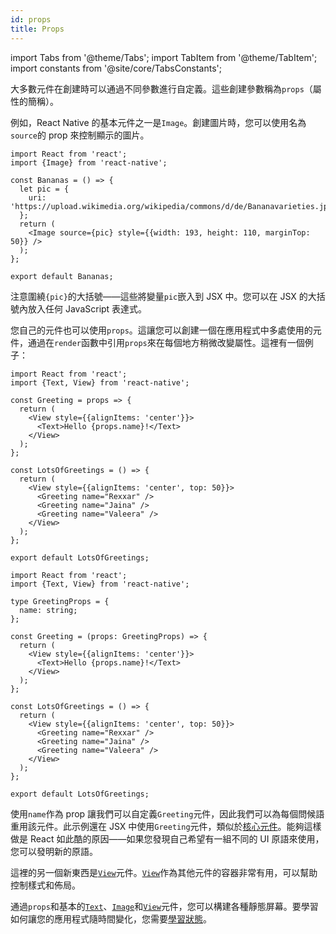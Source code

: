```yaml
---
id: props
title: Props
---
```


import Tabs from '@theme/Tabs'; import TabItem from '@theme/TabItem'; import constants from '@site/core/TabsConstants';

大多數元件在創建時可以通過不同參數進行自定義。這些創建參數稱為`props`（屬性的簡稱）。

例如，React Native 的基本元件之一是`Image`。創建圖片時，您可以使用名為`source`的 prop 來控制顯示的圖片。

```SnackPlayer name=Props
import React from 'react';
import {Image} from 'react-native';

const Bananas = () => {
  let pic = {
    uri: 'https://upload.wikimedia.org/wikipedia/commons/d/de/Bananavarieties.jpg',
  };
  return (
    <Image source={pic} style={{width: 193, height: 110, marginTop: 50}} />
  );
};

export default Bananas;
```

注意圍繞`{pic}`的大括號——這些將變量`pic`嵌入到 JSX 中。您可以在 JSX 的大括號內放入任何 JavaScript 表達式。

您自己的元件也可以使用`props`。這讓您可以創建一個在應用程式中多處使用的元件，通過在`render`函數中引用`props`來在每個地方稍微改變屬性。這裡有一個例子：

<Tabs groupId="language" queryString defaultValue={constants.defaultSnackLanguage} values={constants.snackLanguages}>
<TabItem value="javascript">

```SnackPlayer name=Props&ext=js
import React from 'react';
import {Text, View} from 'react-native';

const Greeting = props => {
  return (
    <View style={{alignItems: 'center'}}>
      <Text>Hello {props.name}!</Text>
    </View>
  );
};

const LotsOfGreetings = () => {
  return (
    <View style={{alignItems: 'center', top: 50}}>
      <Greeting name="Rexxar" />
      <Greeting name="Jaina" />
      <Greeting name="Valeera" />
    </View>
  );
};

export default LotsOfGreetings;
```

</TabItem>
<TabItem value="typescript">

```SnackPlayer name=Props&ext=tsx
import React from 'react';
import {Text, View} from 'react-native';

type GreetingProps = {
  name: string;
};

const Greeting = (props: GreetingProps) => {
  return (
    <View style={{alignItems: 'center'}}>
      <Text>Hello {props.name}!</Text>
    </View>
  );
};

const LotsOfGreetings = () => {
  return (
    <View style={{alignItems: 'center', top: 50}}>
      <Greeting name="Rexxar" />
      <Greeting name="Jaina" />
      <Greeting name="Valeera" />
    </View>
  );
};

export default LotsOfGreetings;
```

</TabItem>
</Tabs>

使用`name`作為 prop 讓我們可以自定義`Greeting`元件，因此我們可以為每個問候語重用該元件。此示例還在 JSX 中使用`Greeting`元件，類似於[核心元件](intro-react-native-components)。能夠這樣做是 React 如此酷的原因——如果您發現自己希望有一組不同的 UI 原語來使用，您可以發明新的原語。

這裡的另一個新東西是[`View`](view.md)元件。[`View`](view.md)作為其他元件的容器非常有用，可以幫助控制樣式和佈局。

通過`props`和基本的[`Text`](text.md)、[`Image`](image.md)和[`View`](view.md)元件，您可以構建各種靜態屏幕。要學習如何讓您的應用程式隨時間變化，您需要[學習狀態](state.md)。
